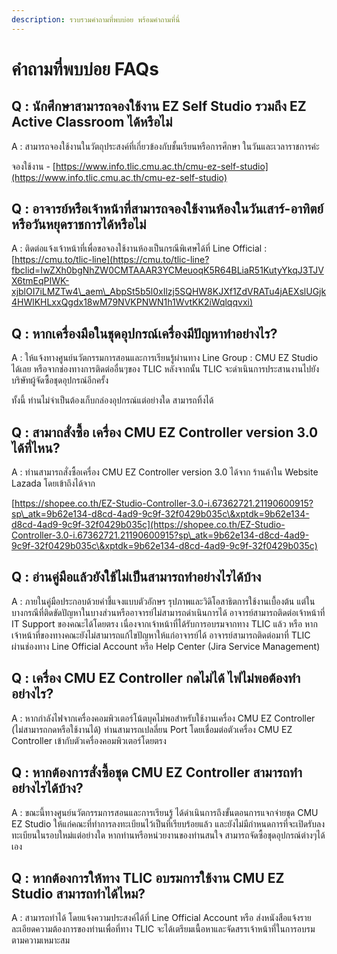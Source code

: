 ```yaml
---
description: รวบรวมคำถามที่พบบ่อย พร้อมคำถามที่นี่
---
```


# คำถามที่พบบ่อย FAQs

## Q : นักศึกษาสามารถจองใช้งาน EZ Self Studio รวมถึง EZ Active Classroom ได้หรือไม่

A : สามารถจองใช้งานในวัตถุประสงค์ที่เกี่ยวข้องกับชั้นเรียนหรือการศึกษา ในวันและเวลาราชการค่ะ

จองใช้งาน - [https://www.info.tlic.cmu.ac.th/cmu-ez-self-studio](https://www.info.tlic.cmu.ac.th/cmu-ez-self-studio)

## Q : อาจารย์หรือเจ้าหน้าที่สามารถจองใช้งานห้องในวันเสาร์-อาทิตย์ หรือวันหยุดราชการได้หรือไม่

A : ติดต่อแจ้งเจ้าหน้าที่เพื่อขอจองใช้งานห้องเป็นกรณีพิเศษได้ที่ Line Official : [https://cmu.to/tlic-line](https://cmu.to/tlic-line?fbclid=IwZXh0bgNhZW0CMTAAAR3YCMeuoqK5R64BLiaR51KutyYkqJ3TJVX6tmEqPIWK-xjblOI7iLMZTw4\_aem\_AbpSt5b5l0xIlzj5SQHW8KJXf1ZdVRATu4jAEXslUGjk4HWlKHLxxQgdx18wM79NVKPNWN1h1WvtKK2iWqlqqvxi)

## Q : หากเครื่องมือในชุดอุปกรณ์เครื่องมีปัญหาทำอย่างไร?

A : ให้แจ้งทางศูนย์นวัตกรรมการสอนและการเรียนรู้ผ่านทาง Line Group : CMU EZ Studio ได้เลย  หรือจากช่องทางการติดต่ออื่นๆของ TLIC หลังจากนั้น TLIC จะดำเนินการประสานงานไปยังบริษัทผู้จัดซื้อชุดอุปกรณ์อีกครั้ง

ทั้งนี้ ท่านไม่จำเป็นต้องเก็บกล่องอุปกรณ์แต่อย่างใด สามารถทิ้งได้

## Q : สามาถสั่งซื้อ เครื่อง CMU EZ Controller version 3.0 ได้ที่ไหน?

A : ท่านสามารถสั่งซื้อเครื่อง CMU EZ Controller version 3.0 ได้จาก ร้านค้าใน Website Lazada โดยเข้าถึงได้จาก&#x20;

[https://shopee.co.th/EZ-Studio-Controller-3.0-i.67362721.21190600915?sp\_atk=9b62e134-d8cd-4ad9-9c9f-32f0429b035c\&xptdk=9b62e134-d8cd-4ad9-9c9f-32f0429b035c](https://shopee.co.th/EZ-Studio-Controller-3.0-i.67362721.21190600915?sp\_atk=9b62e134-d8cd-4ad9-9c9f-32f0429b035c\&xptdk=9b62e134-d8cd-4ad9-9c9f-32f0429b035c)

## Q : อ่านคู่มือแล้วยังใช้ไม่เป็นสามารถทำอย่างไรได้บ้าง

A : ภายในคู่มือประกอบด้วยคำชี้แจงแบบตัวอักษร รุปภาพและวิดิโอสาธิตการใช้งานเบื้องต้น แต่ในบางกรณีที่ติดขัดปัญหาในบางส่วนหรืออาจารย์ไม่สามารถดำเนินการได้ อาจารย์สามารถติดต่อเจ้าหน้าที่ IT Support ของคณะได้โดยตรง เนื่องจากเจ้าหน้าที่ได้รับการอบรมจากทาง TLIC แล้ว หรือ หากเจ้าหน้าที่ของทางคณะยังไม่สามารถแก้ไขปัญหาให้แก่อาจารย์ได้ อาจารย์สามารถติดต่อมาที่ TLIC ผ่านช่องทาง Line Official Account หรือ Help Center (Jira Service Management)

## Q : เครื่อง CMU EZ Controller กดไม่ได้ ไฟไม่พอต้องทำอย่างไร?

A : หากกำลังไฟจากเครื่องคอมพิวเตอร์โน้ตบุคไม่พอสำหรับใช้งานเครื่อง CMU EZ Controller (ไม่สามารถกดหรือใช้งานได้) ท่านสามารถเปลลี่ยน Port โดยเชื่อมต่อตัวเครื่อง CMU EZ Controller เข้ากับตัวเครื่องคอมพิวเตอร์โดยตรง

## Q : หากต้องการสั่งซื้อชุด CMU EZ Controller สามารถทำอย่างไรได้บ้าง?

A : ขณะนี้ทางศูนย์นวัตกรรมการสอนและการเรียนรู้ ได้ดำเนินการถึงขั้นตอนการแจกจ่ายชุด CMU EZ Studio ให้แก่คณะที่ทำการลงทะเบียนไว้เป็นที่เรียบร้อยแล้ว และยังไม่มีกำหนดการที่จะเปิดรับลงทะเบียนในรอบใหม่แต่อย่างใด หากท่านหรือหน่วยงานของท่านสนใจ สามารถจัดซื้อชุดอุปกรณ์ต่างๆได้เอง

## Q : หากต้องการให้ทาง TLIC อบรมการใช้งาน CMU EZ Studio สามารถทำได้ไหม?

A : สามารถทำได้ โดยแจ้งความประสงค์ได้ที่ Line Official Account หรือ ส่งหนังสือแจ้งรายละเอียดความต้องการของท่านเพื่อที่ทาง TLIC จะได้เตรียมเนื้อหาและจัดสรรเจ้าหน้าที่ในการอบรมตามความเหมาะสม
